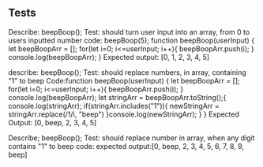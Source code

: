 ## Tests
Describe: beepBoop();
Test: should turn user input into an array, from 0 to users inputted number
code: beepBoop(5);
function beepBoop(userInput) {
  let beepBoopArr = [];
  for(let i=0; i<=userInput; i++){
    beepBoopArr.push(i);
  }
  console.log(beepBoopArr);
}
Expected output: [0, 1, 2, 3, 4, 5]

describe: beepBoop();
Test: should replace numbers, in array, containing "1" to beep
Code:function beepBoop(userInput) {
  let beepBoopArr = [];
  for(let i=0; i<=userInput; i++){
    beepBoopArr.push(i);
  } console.log(beepBoopArr);
  let stringArr = beepBoopArr.toString();{
    console.log(stringArr);
    if(stringArr.includes("1")){
      newStringArr = stringArr.replace(/1/i, "beep")
    }console.log(newStringArr);
  }
  }
Expected Output: [0, beep, 2, 3, 4, 5]

Describe; beepBoop();
Test: should replace number in array, when any digit contains "1" to beep
code:
expected output:[0, beep, 2, 3, 4, 5, 6, 7, 8, 9, beep]